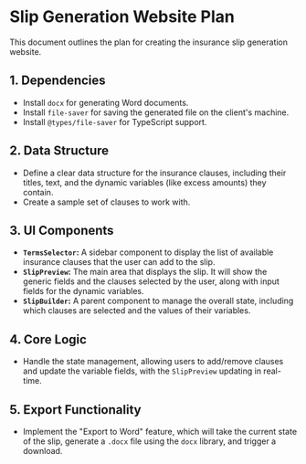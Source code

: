 # Slip Generation Website Plan

This document outlines the plan for creating the insurance slip generation website.

## 1. Dependencies

- Install `docx` for generating Word documents.
- Install `file-saver` for saving the generated file on the client's machine.
- Install `@types/file-saver` for TypeScript support.

## 2. Data Structure

- Define a clear data structure for the insurance clauses, including their titles, text, and the dynamic variables (like excess amounts) they contain.
- Create a sample set of clauses to work with.

## 3. UI Components

- **`TermsSelector`:** A sidebar component to display the list of available insurance clauses that the user can add to the slip.
- **`SlipPreview`:** The main area that displays the slip. It will show the generic fields and the clauses selected by the user, along with input fields for the dynamic variables.
- **`SlipBuilder`:** A parent component to manage the overall state, including which clauses are selected and the values of their variables.

## 4. Core Logic

- Handle the state management, allowing users to add/remove clauses and update the variable fields, with the `SlipPreview` updating in real-time.

## 5. Export Functionality

- Implement the "Export to Word" feature, which will take the current state of the slip, generate a `.docx` file using the `docx` library, and trigger a download.
